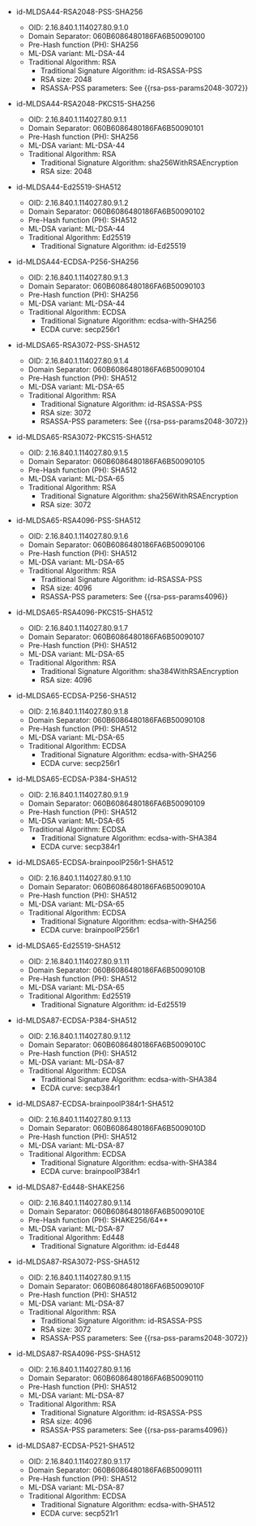 - id-MLDSA44-RSA2048-PSS-SHA256
  - OID: 2.16.840.1.114027.80.9.1.0
  - Domain Separator: 060B6086480186FA6B50090100
  - Pre-Hash function (PH): SHA256
  - ML-DSA variant: ML-DSA-44
  - Traditional Algorithm: RSA
    - Traditional Signature Algorithm: id-RSASSA-PSS
    - RSA size: 2048
    - RSASSA-PSS parameters: See {{rsa-pss-params2048-3072}}

- id-MLDSA44-RSA2048-PKCS15-SHA256
  - OID: 2.16.840.1.114027.80.9.1.1
  - Domain Separator: 060B6086480186FA6B50090101
  - Pre-Hash function (PH): SHA256
  - ML-DSA variant: ML-DSA-44
  - Traditional Algorithm: RSA
    - Traditional Signature Algorithm: sha256WithRSAEncryption
    - RSA size: 2048

- id-MLDSA44-Ed25519-SHA512
  - OID: 2.16.840.1.114027.80.9.1.2
  - Domain Separator: 060B6086480186FA6B50090102
  - Pre-Hash function (PH): SHA512
  - ML-DSA variant: ML-DSA-44
  - Traditional Algorithm: Ed25519
    - Traditional Signature Algorithm: id-Ed25519

- id-MLDSA44-ECDSA-P256-SHA256
  - OID: 2.16.840.1.114027.80.9.1.3
  - Domain Separator: 060B6086480186FA6B50090103
  - Pre-Hash function (PH): SHA256
  - ML-DSA variant: ML-DSA-44
  - Traditional Algorithm: ECDSA
    - Traditional Signature Algorithm: ecdsa-with-SHA256
    - ECDA curve: secp256r1

- id-MLDSA65-RSA3072-PSS-SHA512
  - OID: 2.16.840.1.114027.80.9.1.4
  - Domain Separator: 060B6086480186FA6B50090104
  - Pre-Hash function (PH): SHA512
  - ML-DSA variant: ML-DSA-65
  - Traditional Algorithm: RSA
    - Traditional Signature Algorithm: id-RSASSA-PSS
    - RSA size: 3072
    - RSASSA-PSS parameters: See {{rsa-pss-params2048-3072}}

- id-MLDSA65-RSA3072-PKCS15-SHA512
  - OID: 2.16.840.1.114027.80.9.1.5
  - Domain Separator: 060B6086480186FA6B50090105
  - Pre-Hash function (PH): SHA512
  - ML-DSA variant: ML-DSA-65
  - Traditional Algorithm: RSA
    - Traditional Signature Algorithm: sha256WithRSAEncryption
    - RSA size: 3072

- id-MLDSA65-RSA4096-PSS-SHA512
  - OID: 2.16.840.1.114027.80.9.1.6
  - Domain Separator: 060B6086480186FA6B50090106
  - Pre-Hash function (PH): SHA512
  - ML-DSA variant: ML-DSA-65
  - Traditional Algorithm: RSA
    - Traditional Signature Algorithm: id-RSASSA-PSS
    - RSA size: 4096
    - RSASSA-PSS parameters: See {{rsa-pss-params4096}}

- id-MLDSA65-RSA4096-PKCS15-SHA512
  - OID: 2.16.840.1.114027.80.9.1.7
  - Domain Separator: 060B6086480186FA6B50090107
  - Pre-Hash function (PH): SHA512
  - ML-DSA variant: ML-DSA-65
  - Traditional Algorithm: RSA
    - Traditional Signature Algorithm: sha384WithRSAEncryption
    - RSA size: 4096

- id-MLDSA65-ECDSA-P256-SHA512
  - OID: 2.16.840.1.114027.80.9.1.8
  - Domain Separator: 060B6086480186FA6B50090108
  - Pre-Hash function (PH): SHA512
  - ML-DSA variant: ML-DSA-65
  - Traditional Algorithm: ECDSA
    - Traditional Signature Algorithm: ecdsa-with-SHA256
    - ECDA curve: secp256r1

- id-MLDSA65-ECDSA-P384-SHA512
  - OID: 2.16.840.1.114027.80.9.1.9
  - Domain Separator: 060B6086480186FA6B50090109
  - Pre-Hash function (PH): SHA512
  - ML-DSA variant: ML-DSA-65
  - Traditional Algorithm: ECDSA
    - Traditional Signature Algorithm: ecdsa-with-SHA384
    - ECDA curve: secp384r1

- id-MLDSA65-ECDSA-brainpoolP256r1-SHA512
  - OID: 2.16.840.1.114027.80.9.1.10
  - Domain Separator: 060B6086480186FA6B5009010A
  - Pre-Hash function (PH): SHA512
  - ML-DSA variant: ML-DSA-65
  - Traditional Algorithm: ECDSA
    - Traditional Signature Algorithm: ecdsa-with-SHA256
    - ECDA curve: brainpoolP256r1

- id-MLDSA65-Ed25519-SHA512
  - OID: 2.16.840.1.114027.80.9.1.11
  - Domain Separator: 060B6086480186FA6B5009010B
  - Pre-Hash function (PH): SHA512
  - ML-DSA variant: ML-DSA-65
  - Traditional Algorithm: Ed25519
    - Traditional Signature Algorithm: id-Ed25519

- id-MLDSA87-ECDSA-P384-SHA512
  - OID: 2.16.840.1.114027.80.9.1.12
  - Domain Separator: 060B6086480186FA6B5009010C
  - Pre-Hash function (PH): SHA512
  - ML-DSA variant: ML-DSA-87
  - Traditional Algorithm: ECDSA
    - Traditional Signature Algorithm: ecdsa-with-SHA384
    - ECDA curve: secp384r1

- id-MLDSA87-ECDSA-brainpoolP384r1-SHA512
  - OID: 2.16.840.1.114027.80.9.1.13
  - Domain Separator: 060B6086480186FA6B5009010D
  - Pre-Hash function (PH): SHA512
  - ML-DSA variant: ML-DSA-87
  - Traditional Algorithm: ECDSA
    - Traditional Signature Algorithm: ecdsa-with-SHA384
    - ECDA curve: brainpoolP384r1

- id-MLDSA87-Ed448-SHAKE256
  - OID: 2.16.840.1.114027.80.9.1.14
  - Domain Separator: 060B6086480186FA6B5009010E
  - Pre-Hash function (PH): SHAKE256/64**
  - ML-DSA variant: ML-DSA-87
  - Traditional Algorithm: Ed448
    - Traditional Signature Algorithm: id-Ed448

- id-MLDSA87-RSA3072-PSS-SHA512
  - OID: 2.16.840.1.114027.80.9.1.15
  - Domain Separator: 060B6086480186FA6B5009010F
  - Pre-Hash function (PH): SHA512
  - ML-DSA variant: ML-DSA-87
  - Traditional Algorithm: RSA
    - Traditional Signature Algorithm: id-RSASSA-PSS
    - RSA size: 3072
    - RSASSA-PSS parameters: See {{rsa-pss-params2048-3072}}

- id-MLDSA87-RSA4096-PSS-SHA512
  - OID: 2.16.840.1.114027.80.9.1.16
  - Domain Separator: 060B6086480186FA6B50090110
  - Pre-Hash function (PH): SHA512
  - ML-DSA variant: ML-DSA-87
  - Traditional Algorithm: RSA
    - Traditional Signature Algorithm: id-RSASSA-PSS
    - RSA size: 4096
    - RSASSA-PSS parameters: See {{rsa-pss-params4096}}

- id-MLDSA87-ECDSA-P521-SHA512
  - OID: 2.16.840.1.114027.80.9.1.17
  - Domain Separator: 060B6086480186FA6B50090111
  - Pre-Hash function (PH): SHA512
  - ML-DSA variant: ML-DSA-87
  - Traditional Algorithm: ECDSA
    - Traditional Signature Algorithm: ecdsa-with-SHA512
    - ECDA curve: secp521r1

